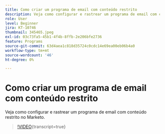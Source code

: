 ```yaml
---
title: Como criar um programa de email com conteúdo restrito
description: Veja como configurar e rastrear um programa de email com conteúdo restrito no Marketo.
role: User
level: Beginner
jira: KT-10746
thumbnail: 345465.jpeg
exl-id: 03c73fa5-45b1-4f4b-8ffb-2e206bfe2736
feature: Programs
source-git-commit: 63d4aea1c818d35724c0cdc14e69ea00eb06b4a0
workflow-type: tm+mt
source-wordcount: '46'
ht-degree: 0%

---
```


# Como criar um programa de email com conteúdo restrito

Veja como configurar e rastrear um programa de email com conteúdo restrito no Marketo.

>[!VIDEO](https://video.tv.adobe.com/v/3412156/?quality=12&learn=on&captions=por_br){transcript=true}
